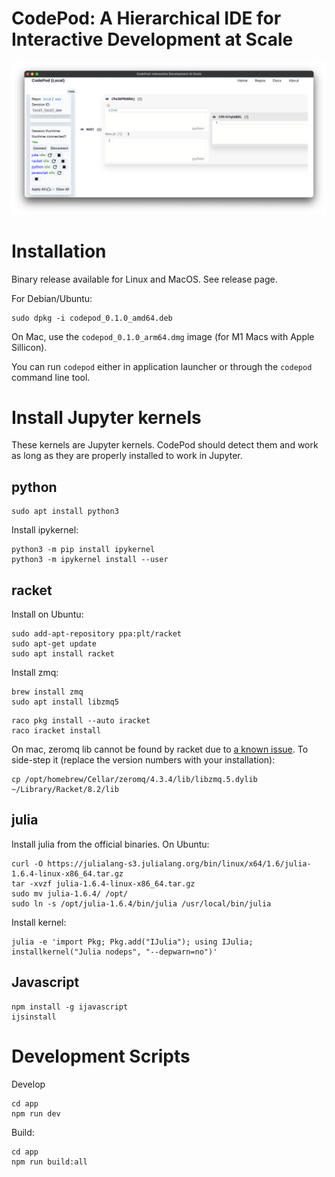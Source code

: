 # CodePod: A Hierarchical IDE for Interactive Development at Scale

![screenshot](./screenshot.png)

# Installation

Binary release available for Linux and MacOS. See release page.

For Debian/Ubuntu:

```
sudo dpkg -i codepod_0.1.0_amd64.deb
```

On Mac, use the `codepod_0.1.0_arm64.dmg` image (for M1 Macs with Apple Sillicon).

You can run `codepod` either in application launcher or through the `codepod` command line tool.

# Install Jupyter kernels

These kernels are Jupyter kernels. CodePod should detect them and work as long
as they are properly installed to work in Jupyter.

## python

```
sudo apt install python3
```

Install ipykernel:

```
python3 -m pip install ipykernel
python3 -m ipykernel install --user
```

## racket

Install on Ubuntu:

```
sudo add-apt-repository ppa:plt/racket
sudo apt-get update
sudo apt install racket
```

Install zmq:

```
brew install zmq
sudo apt install libzmq5
```

```
raco pkg install --auto iracket
raco iracket install
```

On mac, zeromq lib cannot be found by racket due to [a known
issue](https://github.com/rmculpepper/racket-zeromq/issues/6). To side-step it
(replace the version numbers with your installation):

```
cp /opt/homebrew/Cellar/zeromq/4.3.4/lib/libzmq.5.dylib ~/Library/Racket/8.2/lib
```

## julia

Install julia from the official binaries. On Ubuntu:

```
curl -O https://julialang-s3.julialang.org/bin/linux/x64/1.6/julia-1.6.4-linux-x86_64.tar.gz
tar -xvzf julia-1.6.4-linux-x86_64.tar.gz
sudo mv julia-1.6.4/ /opt/
sudo ln -s /opt/julia-1.6.4/bin/julia /usr/local/bin/julia
```

<!--
```
julia
]add add IJulia
import IJulia
IJulia.installkernel("Julia nodeps", "--depwarn=no")
```

Or just -->

Install kernel:

```
julia -e 'import Pkg; Pkg.add("IJulia"); using IJulia; installkernel("Julia nodeps", "--depwarn=no")'
```

## Javascript

```
npm install -g ijavascript
ijsinstall
```

# Development Scripts

Develop

```
cd app
npm run dev
```

Build:

```
cd app
npm run build:all
```
